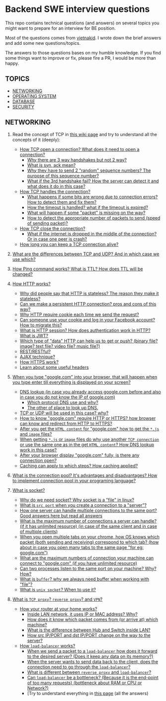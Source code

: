 # Backend SWE interview questions

This repo contains technical questions (and answers) on several topics you might want to prepare for an interview for BE position.

Most of the questions comes from [vietnakid](HTTPS://github.com/vietnakid/learning-material/blob/master/computer-science/cs_questions.md). I wrote down the brief answers and add some new questions/topics.

The answers to those questions bases on my humble knowledge. If you find some things want to improve or fix, please fire a PR, I would be more than happy.

## TOPICS

- [NETWORKING](#networking)
- [OPERATING SYSTEM](#operating-system)
- [DATABASE](#database)
- [SECURITY](#security)

## NETWORKING

1. Read the concept of TCP in [this wiki page](HTTPS://en.wikipedia.org/wiki/Transmission_Control_Protocol) and try to understand all the concepts of it (deeply):
    - [How TCP open a connection? What does it need to open a connection?](/answers/networking.md#How-TCP-open-a-connection?-What-does-it-need-to-open-a-connection?)
        + [Why there are 3 way handshakes but not 2 way?](/answers/networking.md#Why-there-are-3-way-handshakes-but-not-2-way?)
        + [What is syn, ack mean?](/answers/networking.md#What-is-syn,-ack-mean?)
        + [Why they have to send 2 "random" sequence numbers? The purpose of this sequence number?](/answers/networking.md#Why-they-have-to-send-2-"random"-sequence-numbers?-The-purpose-of-this-sequence-number?)
        + [What if the 3rd handshake fail? How the server can detect it and what does it do in this case?](/answers/networking.md#What-if-the-3rd-handshake-fail?-How-the-server-can-detect-it-and-what-does-it-do-in-this-case?)
    - [How TCP handles the connection?](/answers/networking.md#How-TCP-handles-the-connection?)
        + [What happens if some bits are wrong due to connection errors? How to detect them and fix them?](/answers/networking.md#What-happens-if-some-bits-are-wrong-due-to-connection-errors?-How-to-detect-them-and-fix-them?)
        + [How the timeout is handled? what if the timeout is expired?](/answers/networking.md#How-the-timeout-is-handled?-what-if-the-timeout-is-expired?)
        + [What will happen if some "packet" is missing on the way?](/answers/networking.md#What-will-happen-if-some-"packet"-is-missing-on-the-way?)
        + [How to detect the appropriate number of packets to send (speed of sending packet)?](/answers/networking.md#How-to-detect-the-appropriate-number-of-packets-to-send-(speed-of-sending-packet)?)
    - [How TCP close the connection?](/answers/networking.md#How-TCP-close-the-connection?)
        + [What if the internet is dropped in the middle of the connection? Or in case one peer is crash?](/answers/networking.md#What-if-the-internet-is-dropped-in-the-middle-of-the-connection?-Or-in-case-one-peer-is-crash?)
    - [How long you can keep a TCP connection alive?](/answers/networking.md#How-long-you-can-keep-a-TCP-connection-alive?)
2. [What are the differences between TCP and UDP? And in which case we use which?](/answers/networking.md#What-are-the-differences-between-TCP-and-UDP?-And-in-which-case-we-use-which?)

3. [How Ping command works? What is TTL? How does TTL will be changed?](/answers/networking.md#How-Ping-command-works?-What-is-TTL??-How-does-TTL-will-be-changed?)

4. [How HTTP works?](/answers/networking.md#How-HTTP-works?)
    - [Why did people say that HTTP is stateless? The reason they make it stateless?](/answers/networking.md#Why-did-people-say-that-HTTP-is-stateless?-The-reason-they-make-it-stateless?)
    - [Can we make a persistent HTTP connection? pros and cons of this way?](/answers/networking.md#Can-we-make-a-persistent-HTTP-connection?-pros-and-cons-of-this-way?)
    - [Why HTTP require cookie each time we send the request?](/answers/networking.md#Why-HTTP-require-cookie-each-time-we-send-the-request?)
    - [Can someone use your cookie and log in your Facebook account? How to migrate this?](/answers/networking.md#Can-someone-use-your-cookie-and-log-in-your-Facebook-account?-How-to-migrate-this?)
    - [What is HTTP session? How does authentication work in HTTP? What is JWT?](/answers/networking.md#What-is-HTTP-session?-How-does-authentication-work-in-HTTP?-What-is-JWT?)
    - [Which type of "data" HTTP can help us to get or push? (binary file? image? text file? video file? music file?)](/answers/networking.md#Which-type-of-"data"-HTTP-can-help-us-to-get-or-push?-(binary-file?-image?-text-file?-video-file?-music-file?))
    - [REST/RESTful?](/answers/networking.md#REST/RESTful?)
    - [AJAX technique?](/answers/networking.md#AJAX-technique?)
    - [How HTTPS work?](/answers/networking.md#How-HTTPS-work?)
    - [Learn about some useful headers](/answers/networking.md#Learn-about-some-useful-headers)

5. [When you type "google.com" into your browser, that will happen when you type enter till everything is displayed on your screen?](/answers/networking.md#When-you-type-"google.com"-into-your-browser,-that-will-happen-when-you-type-enter-till-everything-is-displayed-on-your-screen?)
    - [DNS lookup (in case you already access google.com before and also in case you do not know the IP of google.com)](/answers/networking.md#DNS-lookup-(in-case-you-already-access-google.com-before-and-also-in-case-you-do-not-know-the-IP-of-google.com))
        + [Which protocol DNS use and why?](/answers/networking.md#Which-protocol-DNS-use-and-why?)
        + [The other of place to look up DNS.](/answers/networking.md#The-other-of-place-to-look-up-DNS.)
    - [TCP or UDP will be used in this case? why?](/answers/networking.md#TCP-or-UDP-will-be-used-in-this-case?-why?)
    - [How to know "google.com" require HTTP or HTTPS? how browser can know and redirect from HTTP to HTTPS?](/answers/networking.md#How-to-know-"google.com"-require-HTTP-or-HTTPS?-how-browser-can-know-and-redirect-from-HTTP-to-HTTPS?)
    - [After you get the `HTML content` for "google.com" how to get the `*.js` and `image` files?](/answers/networking.md#After-you-get-the-HTML-content-for-"google.com"-how-to-get-the-*.js-and-image-files?)
    - [When getting `*.js` or `image` files do why use another `TCP connection` or use the same one as in the get `HTML content`? How DNS lookup work in this case?](/answers/networking.md#When-getting-*.js-or-image-files-do-why-use-another-TCP-connection-or-use-the-same-one-as-in-the-get-HTML-content?-How-DNS-lookup-work-in-this-case?)
    - [After your browser display "google.com" fully, is there any connection open?](/answers/networking.md#After-your-browser-display-"google.com"-fully,-is-there-any-connection-open?)
    - [Caching can apply to which steps? How caching applied?](/answers/networking.md#Caching-can-apply-to-which-steps?-How-caching-applied?)

6. [What is the connection pool? It's advantages and disadvantages? How to implement connection pool in your programing language?](/answers/networking.md#What-is-the-connection-pool?-It's-advantages-and-disadvantages?-How-to-implement-connection-pool-in-your-programing-language?)

7. [What is socket?](/answers/networking.md#What-is-socket?)
    - [Why do we need socket? Why socket is a "file" in linux?](/answers/networking.md#Why-do-we-need-socket?-Why-socket-is-a-"file"-in-linux?)
    - [What is `src port` when you create a connection to a "server"?](/answers/networking.md#What-is-src-port-when-you-create-a-connection-to-a-"server"?)
    - [How one server can handle multiple connections to the same port?](/answers/networking.md#How-one-server-can-handle-multiple-connections-to-the-same-port?) [Good answers here but read all answers](https://stackoverflow.com/questions/3329641/how-do-multiple-clients-connect-simultaneously-to-one-port-say-80-on-a-server)
    - [What is the maximum number of connections a server can handle? (if it has unlimited resource) (in case of the same client and in case of multiple clients)](/answers/networking.md#What-is-the-maximum-number-of-connections-a-server-can-handle?-(if-it-has-unlimited-resource)-(in-case-of-the-same-client-and-in-case-of-multiple-clients))
    - [When you open multiple tabs on your chrome, how OS knows which packet (both sending and receiving) correspond to which tab? (how about in case you open many tabs to the same page "for eg: google.com")](/answers/networking.md#When-you-open-multiple-tabs-on-your-chrome,-how-OS-knows-which-packet-(both-sending-and-receiving)-correspond-to-which-tab?-(how-about-in-se-you-open-many-tabs-to-the-same-page-"for-eg:-google.com"))
    - [What are the maximum numbers of connection your machine can connect to "google.com" (if you have unlimited resource)](/answers/networking.md#What-are-the-maximum-numbers-of-connection-your-machine-can-connect-to-"google.com"-(if-you-have-unlimited-resource))
    - [Can two processes listen to the same port on your machine? Why? How?](/answers/networking.md#Can-two-processes-listen-to-the-same-port-on-your-machine?-Why?-How?)
    - [What is `buffer`? why we always need buffer when working with "file"?](/answers/networking.md#What-is-buffer?-why-we-always-need-buffer-when-working-with-"file"?)
    - [What is `unix socket`? When to use it?](/answers/networking.md#What-is-unix-socket?-When-to-use-it?)

8. [What is `TCP proxy`? `reverse proxy`? and `VPN`?](/answers/networking.md#What-is-TCP-proxy?-reverse-proxy?-and-VPN?)
    - [How your router at your home works?](/answers/networking.md#How-your-router-at-your-home-works?)
        + [Inside LAN network, it uses IP or MAC address? Why?](/answers/networking.md#Inside-LAN-network,-it-uses-IP-or-MAC-address?-Why?)
        + [How does it know which packet comes from (or arrive at) which machine?](/answers/networking.md#How-does-it-know-which-packet-comes-from-(or-arrive-at)-which-machine?)
        + [What is the difference between Hub and Switch inside LAN?](/answers/networking.md#What-is-the-difference-between-Hub-and-Switch-inside-LAN?)
        + [How src IP/PORT and dst IP/PORT change on the way to the server?](/answers/networking.md#How-src-IP/PORT-and-dst-IP/PORT-change-on-the-way-to-the-server?)
    - [How `load-balancer` works?](/answers/networking.md#How-load-balancer-works?)
        + [When we send a packet to a `load-balancer` how does it forward to the desired server? (Does it keep any data on its memory?)](/answers/networking.md#When-we-send-a-packet-to-a-load-balancer-how-does-it-forward-to-the-desired-server?-(Does-it-keep-any-data-on-its-memory?))
        + [When the server wants to send data back to the client, does the connection need to go through the `load-balancer`?](/answers/networking.md#When-the-server-wants-to-send-data-back-to-the-client,-does-the-connection-need-to-go-through-the-load-balancer?)
        + [What is different between `reverse proxy` and `load-balancer`?](/answers/networking.md#What-is-different-between-reverse-proxy-and-load-balancer?)
        + [Can `load-balancer` be a bottleneck? (Because it is the end-point of too many requests) (bottleneck about RAM or CPU or Network?)](/answers/networking.md#Can-load-balancer-be-a-bottleneck?-(Because-it-is-the-end-point-of-too-many-requests)-(bottleneck-about-RAM-or-CPU-or-Network?))
        + [Try to understand everything in [this page](https://softwareengineering.stackexchange.com/questions/312956/what-does-a-load-balancer-return) (all the answers)